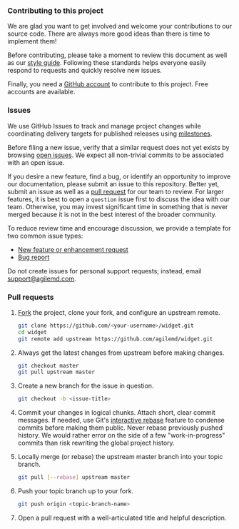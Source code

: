 ### Contributing to this project

We are glad you want to get involved and welcome your contributions to our source code. There are always more good ideas than there is time to implement them!

Before contributing, please take a moment to review this document as well as our [style guide](https://github.com/agilemd/widget/wiki/Style-Guide). Following these standards helps everyone easily respond to requests and quickly resolve new issues.

Finally, you need a [GitHub account](https://github.com/join) to contribute to this project. Free accounts are available.


### Issues

We use GitHub Issues to track and manage project changes while coordinating delivery targets for published releases using [milestones](https://github.com/agilemd/widget/milestones).

Before filing a new issue, verify that a similar request does not yet exists by browsing [open issues](https://github.com/agilemd/widget/issues). We expect all non-trivial commits to be associated with an open issue.

If you desire a new feature, find a bug, or identify an opportunity to improve our documentation, please submit an issue to this repository. Better yet, submit an issue as well as a [pull request](https://help.github.com/articles/using-pull-requests) for our team to review. For larger features, it is best to open a `question` issue first to discuss the idea with our team. Otherwise, you may invest significant time in something that is never merged because it is not in the best interest of the broader community.

To reduce review time and encourage discussion, we provide a template for two common issue types:

- [New feature or enhancement request](https://github.com/agilemd/widget/wiki/Issue-Templates#enhancement)
- [Bug report](https://github.com/agilemd/widget/wiki/Issue-Templates#bug)

Do not create issues for personal support requests; instead, email support@agilemd.com.


### Pull requests


1. [Fork](https://github.com/agilemd/widget/fork) the project, clone your fork, and configure an upstream remote.

   ```bash
   git clone https://github.com/<your-username>/widget.git
   cd widget
   git remote add upstream https://github.com/agilemd/widget.git
   ```

2. Always get the latest changes from upstream before making changes.

   ```bash
   git checkout master
   git pull upstream master
   ```

3. Create a new branch for the issue in question.

   ```bash
   git checkout -b <issue-title>
   ```

4. Commit your changes in logical chunks. Attach short, clear commit messages. If needed, use Git's
   [interactive rebase](https://help.github.com/articles/about-git-rebase) feature to condense commits before making them public. Never rebase previously pushed history. We would rather error on the side of a few "work-in-progress" commits than risk rewriting the global project history.

5. Locally merge (or rebase) the upstream master branch into your topic branch.

   ```bash
   git pull [--rebase] upstream master
   ```

6. Push your topic branch up to your fork.

   ```bash
   git push origin <topic-branch-name>
   ```

7. Open a pull request with a well-articulated title and helpful description.
